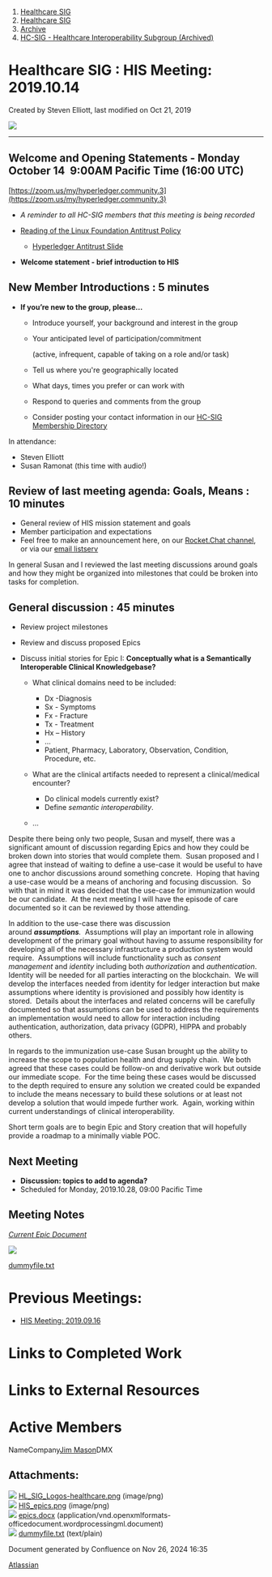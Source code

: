 1. [Healthcare SIG](index.html)
2. [Healthcare SIG](Healthcare-SIG_20545573.html)
3. [Archive](Archive_20562091.html)
4. [HC-SIG - Healthcare Interoperability Subgroup (Archived)](20545710.html)

# Healthcare SIG : HIS Meeting: 2019.10.14

Created by Steven Elliott, last modified on Oct 21, 2019

![](attachments/20552931/20562807.png?width=550)

* * *

## **Welcome and Opening Statements - Monday October 14  9:00AM Pacific Time (16:00 UTC)**

[https://zoom.us/my/hyperledger.community.3](https://zoom.us/my/hyperledger.community.3)

- *A reminder to all HC-SIG members that this meeting is being recorded*
- [Reading of the Linux Foundation Antitrust Policy](https://www.linuxfoundation.org/antitrust-policy "https://www.linuxfoundation.org/antitrust-policy")
  
  - [Hyperledger Antitrust Slide](https://tinyurl.com/HL-antitrust-slide "https://tinyurl.com/HL-antitrust-slide")
- **Welcome statement - brief introduction to HIS**

## **New Member Introductions** : 5 minutes

- **If you’re new to the group, please…**
  
  - Introduce yourself, your background and interest in the group
  - Your anticipated level of participation/commitment
    
    (active, infrequent, capable of taking on a role and/or task)
  - Tell us where you're geographically located
  - What days, times you prefer or can work with
  - Respond to queries and comments from the group
  - Consider posting your contact information in our [HC-SIG Membership Directory](https://lf-hyperledger.atlassian.net/wiki/display/HCSIG/Membership+Directory)

In attendance:

- Steven Elliott
- Susan Ramonat (this time with audio!)

## **Review of last meeting agenda: Goals, Means** : 10 minutes

- General review of HIS mission statement and goals
- Member participation and expectations
- Feel free to make an announcement here, on our [Rocket.Chat channel](https://chat.hyperledger.org/channel/healthcare-sig), or via our [email listserv](https://lists.hyperledger.org/g/healthcare-sig)

In general Susan and I reviewed the last meeting discussions around goals and how they might be organized into milestones that could be broken into tasks for completion.

## **General discussion** : 45 minutes

- Review project milestones
- Review and discuss proposed Epics
- Discuss initial stories for Epic I: **Conceptually what is a Semantically Interoperable Clinical Knowledgebase?**
  
  - What clinical domains need to be included:
    
    - Dx -Diagnosis
    - Sx - Symptoms
    - Fx - Fracture
    - Tx - Treatment
    - Hx – History
    - …
    - Patient, Pharmacy, Laboratory, Observation, Condition, Procedure, etc.
  - What are the clinical artifacts needed to represent a clinical/medical encounter?
    
    - Do clinical models currently exist?
    - Define *semantic interoperability*.
  - …

Despite there being only two people, Susan and myself, there was a significant amount of discussion regarding Epics and how they could be broken down into stories that would complete them.  Susan proposed and I agree that instead of waiting to define a use-case it would be useful to have one to anchor discussions around something concrete.  Hoping that having a use-case would be a means of anchoring and focusing discussion.  So with that in mind it was decided that the use-case for immunization would be our candidate.  At the next meeting I will have the episode of care documented so it can be reviewed by those attending.

In addition to the use-case there was discussion around ***assumptions**.*  Assumptions will play an important role in allowing development of the primary goal without having to assume responsibility for developing all of the necessary infrastructure a production system would require.  Assumptions will include functionality such as *consent management* and *identity* including both *authorization* and *authentication*.  Identity will be needed for all parties interacting on the blockchain.  We will develop the interfaces needed from identity for ledger interaction but make assumptions where identity is provisioned and possibly how identity is stored.  Details about the interfaces and related concerns will be carefully documented so that assumptions can be used to address the requirements an implementation would need to allow for interaction including authentication, authorization, data privacy (GDPR), HIPPA and probably others.

In regards to the immunization use-case Susan brought up the ability to increase the scope to population health and drug supply chain.  We both agreed that these cases could be follow-on and derivative work but outside our immediate scope.  For the time being these cases would be discussed to the depth required to ensure any solution we created could be expanded to include the means necessary to build these solutions or at least not develop a solution that would impede further work.  Again, working within current understandings of clinical interoperability.

Short term goals are to begin Epic and Story creation that will hopefully provide a roadmap to a minimally viable POC.

## **Next Meeting**

- **Discussion: topics to add to agenda?**
- Scheduled for Monday, 2019.10.28, 09:00 Pacific Time

## **Meeting Notes**

[*Current Epic Document*](attachments/20552931/20562808.docx)

![](attachments/20552931/20562809.png?height=250)

[dummyfile.txt](#)

# **Previous Meetings:**

- [HIS Meeting: 2019.09.16](20545714.html)

# **Links to Completed Work**

# **Links to External Resources**

# **Active Members**

  NameCompany[Jim Mason](https://www.linkedin.com/in/jimmason2/)DMX

## Attachments:

![](images/icons/bullet_blue.gif) [HL\_SIG\_Logos-healthcare.png](attachments/20552931/20562807.png) (image/png)  
![](images/icons/bullet_blue.gif) [HIS\_epics.png](attachments/20552931/20562809.png) (image/png)  
![](images/icons/bullet_blue.gif) [epics.docx](attachments/20552931/20562808.docx) (application/vnd.openxmlformats-officedocument.wordprocessingml.document)  
![](images/icons/bullet_blue.gif) [dummyfile.txt](attachments/20552931/20562810.txt) (text/plain)

Document generated by Confluence on Nov 26, 2024 16:35

[Atlassian](http://www.atlassian.com/)
